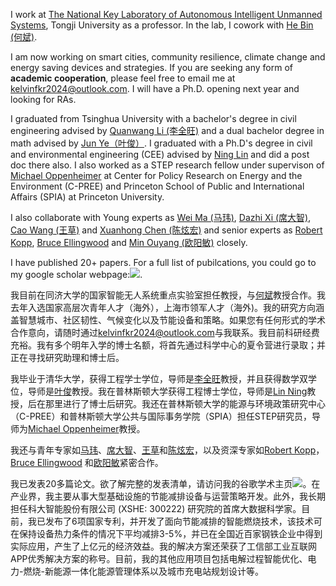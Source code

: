 
I work at [The National Key Laboratory of Autonomous Intelligent Unmanned Systems](https://srias.tongji.edu.cn/main.htm), Tongji University as a professor. In the lab, I cowork with [He Bin (何斌)](https://robot.tongji.edu.cn).

I am now working on smart cities, community resilience, climate change and energy saving devices and strategies. If you are seeking any form of **academic cooperation**, please feel free to email me at [kelvinfkr2024@outlook.com](mailto:kelvinfkr2024@outlook.com). I will have a Ph.D. opening next year and looking for RAs. 

I graduated from Tsinghua University with a bachelor's degree in civil engineering advised by [Quanwang Li (李全旺)](https://www.civil.tsinghua.edu.cn/ce/info/1134/1862.htm) and a dual bachelor degree in math advised by [Jun Ye（叶俊）](https://math.tsinghua.edu.cn/info/1099/1746.htm). I graduated with a Ph.D's degree in civil and environmental engineering (CEE) advised by [Ning Lin](https://cee.princeton.edu/people/ning-lin) and did a post doc there also. I also worked as a STEP research fellow under supervison of [Michael Oppenheimer](https://scholar.princeton.edu/oppenheimer) at Center for Policy Research on Energy and the Environment (C-PREE) and Princeton School of Public and International Affairs (SPIA) at Princeton University.

I also collaborate with Young experts as [Wei Ma (马玮)](https://www.polyu.edu.hk/cee/people/academic-staff/dr-wei-ma/), [Dazhi Xi (席大智)](https://scholar.google.com/citations?user=j69OYfEAAAAJ&hl=en&oi=ao), [Cao Wang (王草)](https://scholar.google.com/citations?user=2VZIB58AAAAJ) and [Xuanhong Chen (陈炫宏)](https://scholar.google.com/citations?user=UuCqlfEAAAAJ) and senior experts as [Robert Kopp](https://scholar.google.com/citations?user=ceifbhUAAAAJ), [Bruce Ellingwood](https://www.engr.colostate.edu/ce/bruce-ellingwood/) and [Min Ouyang (欧阳敏)](https://scholar.google.com/citations?user=1QNTooQAAAAJ) closely. 

I have published 20+ papers. For a full list of pubilcations, you could go to my google scholar webpage:<a href='https://scholar.google.com/citations?user=4N5hE8YAAAAJ'><img src="https://img.shields.io/endpoint?logo=Google%20Scholar&url=https%3A%2F%2Fcdn.jsdelivr.net%2Fgh%2Fkelvinfkr%2Fkelvinfkr.github.io@google-scholar-stats%2Fgs_data_shieldsio.json&labelColor=f6f6f6&color=9cf&style=flat&label=citations"></a>.



我目前在同济大学的国家智能无人系统重点实验室担任教授，与[何斌](https://robot.tongji.edu.cn)教授合作。我去年入选国家高层次青年人才（海外），上海市领军人才（海外)。我的研究方向涵盖智慧城市、社区韧性、气候变化以及节能设备和策略。如果您有任何形式的学术合作意向，请随时通过[kelvinfkr2024@outlook.com](mailto:kelvinfkr2024@outlook.com)与我联系。我目前科研经费充裕。我有多个明年入学的博士名额，将首先通过科学中心的夏令营进行录取；并正在寻找研究助理和博士后。

我毕业于清华大学，获得工程学士学位，导师是[李全旺](https://www.civil.tsinghua.edu.cn/ce/info/1134/1862.htm)教授，并且获得数学双学位，导师是[叶俊](https://math.tsinghua.edu.cn/info/1099/1746.htm)教授。我在普林斯顿大学获得工程博士学位，导师是[Lin Ning](https://cee.princeton.edu/people/ning-lin)教授，后在那里进行了博士后研究。我还在普林斯顿大学的能源与环境政策研究中心（C-PREE）和普林斯顿大学公共与国际事务学院（SPIA）担任STEP研究员，导师为[Michael Oppenheimer](https://scholar.princeton.edu/oppenheimer)教授。

我还与青年专家如[马玮](https://www.polyu.edu.hk/cee/people/academic-staff/dr-wei-ma/)、[席大智](https://scholar.google.com/citations?user=j69OYfEAAAAJ&hl=en&oi=ao)、[王草](https://scholar.google.com/citations?user=2VZIB58AAAAJ)和[陈炫宏](https://scholar.google.com/citations?user=UuCqlfEAAAAJ)，以及资深专家如[Robert Kopp](https://scholar.google.com/citations?user=ceifbhUAAAAJ)，[Bruce Ellingwood](https://www.engr.colostate.edu/ce/bruce-ellingwood/) 和[欧阳敏](https://scholar.google.com/citations?user=1QNTooQAAAAJ)紧密合作。

我已发表20多篇论文。欲了解完整的发表清单，请访问我的谷歌学术主页<a href='https://scholar.google.com/citations?user=4N5hE8YAAAAJ'><img src="https://img.shields.io/endpoint?logo=Google%20Scholar&url=https%3A%2F%2Fcdn.jsdelivr.net%2Fgh%2Fkelvinfkr%2Fkelvinfkr.github.io@google-scholar-stats%2Fgs_data_shieldsio.json&labelColor=f6f6f6&color=9cf&style=flat&label=citations"></a>。在产业界，我主要从事大型基础设施的节能减排设备与运营策略开发。此外，我长期担任科大智能股份有限公司 (XSHE: 300222) 研究院的首席大数据科学家。目前，我已发布了6项国家专利，并开发了面向节能减排的智能燃烧技术，该技术可在保持设备热力条件的情况下平均减排3-5%，并已在全国近百家钢铁企业中得到实际应用，产生了上亿元的经济效益。我的解决方案还荣获了工信部工业互联网APP优秀解决方案的称号。目前，我的其他应用项目包括电解过程智能优化、电力-燃烧-新能源一体化能源管理体系以及城市充电站规划设计等。
